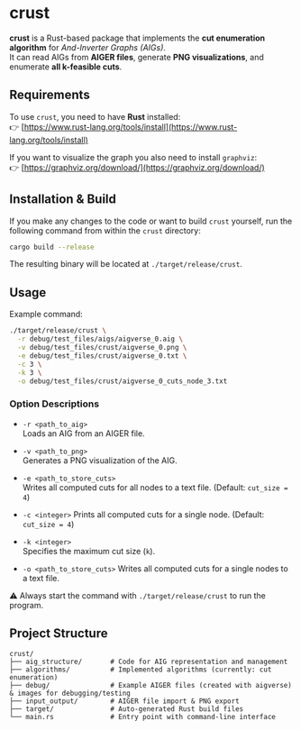 # crust

**crust** is a Rust-based package that implements the **cut enumeration algorithm** for *And-Inverter Graphs (AIGs)*.  
It can read AIGs from **AIGER files**, generate **PNG visualizations**, and enumerate **all k-feasible cuts**.

## Requirements

To use `crust`, you need to have **Rust** installed:  
👉 [https://www.rust-lang.org/tools/install](https://www.rust-lang.org/tools/install)

If you want to visualize the graph you also need to install `graphviz`:  
👉 [https://graphviz.org/download/](https://graphviz.org/download/)

## Installation & Build

If you make any changes to the code or want to build `crust` yourself, run the following command from within the `crust` directory:

```bash
cargo build --release
```

The resulting binary will be located at `./target/release/crust`.

## Usage

Example command:

```bash
./target/release/crust \
  -r debug/test_files/aigs/aigverse_0.aig \
  -v debug/test_files/crust/aigverse_0.png \
  -e debug/test_files/crust/aigverse_0.txt \
  -c 3 \
  -k 3 \
  -o debug/test_files/crust/aigverse_0_cuts_node_3.txt
```

### Option Descriptions

- `-r <path_to_aig>`  
  Loads an AIG from an AIGER file.

- `-v <path_to_png>`  
  Generates a PNG visualization of the AIG.

- `-e <path_to_store_cuts>`  
  Writes all computed cuts for all nodes to a text file. (Default: `cut_size = 4`)

- `-c <integer>`
  Prints all computed cuts for a single node. (Default: `cut_size = 4`)

- `-k <integer>`  
  Specifies the maximum cut size (`k`).

- `-o <path_to_store_cuts>`
  Writes all computed cuts for a single nodes to a text file.

⚠️ Always start the command with `./target/release/crust` to run the program.

## Project Structure

```text
crust/
├── aig_structure/       # Code for AIG representation and management
├── algorithms/          # Implemented algorithms (currently: cut enumeration)
├── debug/               # Example AIGER files (created with aigverse) & images for debugging/testing
├── input_output/        # AIGER file import & PNG export
├── target/              # Auto-generated Rust build files
└── main.rs              # Entry point with command-line interface
```
